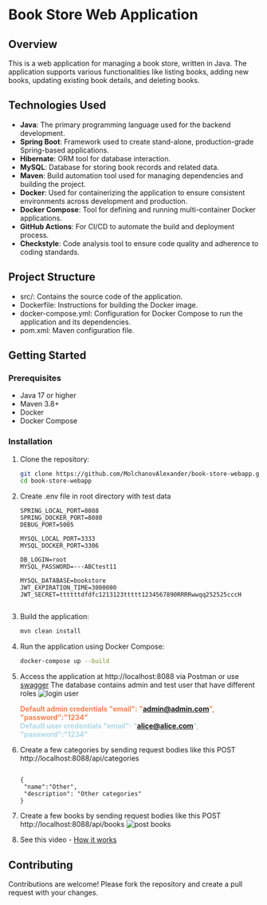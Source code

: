 # Book Store Web Application

## Overview
This is a web application for managing a book store, written in Java. The application supports various functionalities like listing books, adding new books, updating existing book details, and deleting books.

## Technologies Used
- **Java**: The primary programming language used for the backend development.
- **Spring Boot**: Framework used to create stand-alone, production-grade Spring-based applications.
- **Hibernate**: ORM tool for database interaction.
- **MySQL**: Database for storing book records and related data.
- **Maven**: Build automation tool used for managing dependencies and building the project.
- **Docker**: Used for containerizing the application to ensure consistent environments across development and production.
- **Docker Compose**: Tool for defining and running multi-container Docker applications.
- **GitHub Actions**: For CI/CD to automate the build and deployment process.
- **Checkstyle**: Code analysis tool to ensure code quality and adherence to coding standards.

## Project Structure
 - src/: Contains the source code of the application.
 - Dockerfile: Instructions for building the Docker image.
 - docker-compose.yml: Configuration for Docker Compose to run the application and its dependencies.
 - pom.xml: Maven configuration file.

## Getting Started

### Prerequisites
- Java 17 or higher
- Maven 3.8+
- Docker
- Docker Compose 

### Installation

1. Clone the repository:
   ```sh
   git clone https://github.com/MolchanovAlexander/book-store-webapp.git
   cd book-store-webapp

2. Create .env file in root directory with test data
      ```plaintext
    SPRING_LOCAL_PORT=8088
    SPRING_DOCKER_PORT=8080
    DEBUG_PORT=5005
    
    MYSQL_LOCAL_PORT=3333
    MYSQL_DOCKER_PORT=3306
    
    DB_LOGIN=root
    MYSQL_PASSWORD=---ABCtest11
    
    MYSQL_DATABASE=bookstore
    JWT_EXPIRATION_TIME=3000000
    JWT_SECRET=ttttttdfdfc1213123ttttt1234567890RRRRwwqq252525cccH


3. Build the application:

    ```sh
    mvn clean install
   
4. Run the application using Docker Compose:
    ```sh
    docker-compose up --build

5. Access the application at http://localhost:8088 via Postman or use [swagger](http://localhost:8088/api/swagger-ui/index.html#)
   The database contains admin and test user that have different roles 
   ![login user](pictures/5.png)

   <span style="color: coral; font-weight: bold;">**Default admin credentials** "email": "admin@admin.com", "password":"1234"</span><br>
   <span style="color: lightblue; font-weight: bold;">**Default user credentials** "email": "alice@alice.com", "password":"1234"</span> 


6. Create a few categories by sending request bodies like this
   POST http://localhost:8088/api/categories

   ```  
   
   {
    "name":"Other",
    "description": "Other categories"
   }
   ``` 
7. Create a few books by sending request bodies like this
POST http://localhost:8088/api/books
   ![post books](pictures/6.png)

8. See this video - [How it works](https://www.loom.com/share/d9c9e98bd3e944c98975e8a004696c36?sid=a39d197c-43ae-4670-aac7-f7a1f121b173)

## Contributing
Contributions are welcome! Please fork the repository and create a pull request with your changes.
